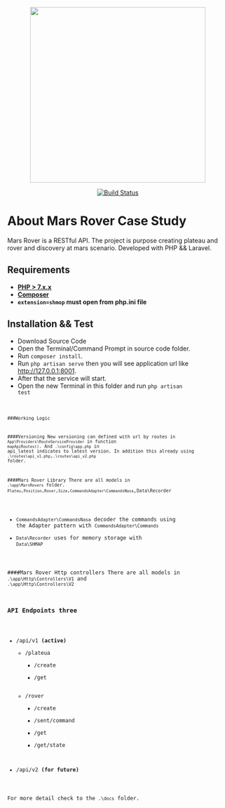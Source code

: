 <p align="center"><a href="https://laravel.com" target="_blank"><img src="https://raw.githubusercontent.com/laravel/art/master/logo-lockup/5%20SVG/2%20CMYK/1%20Full%20Color/laravel-logolockup-cmyk-red.svg" width="400"></a></p>

<p align="center">
<a href="https://travis-ci.org/laravel/framework"><img src="https://travis-ci.org/laravel/framework.svg" alt="Build Status"></a>
</p>

# About Mars Rover Case Study

Mars Rover is a RESTful API. The project is purpose creating plateau and rover and discovery at mars scenario.  Developed with PHP && Laravel.

## Requirements

- **[PHP > 7.x.x](https://www.php.net/downloads.php)**
- **[Composer](https://getcomposer.org/download/)**
- **<code>extension=shmop</code> must open from php.ini file**


## Installation && Test

- Download Source Code
- Open the Terminal/Command Prompt in source code folder.
- Run <code>composer install</code>.
- Run <code>php artisan serve</code> then you will see application url like  http://127.0.0.1:8001.
- After that the service will start.
- Open the new Terminal in this folder and run <code>php artisan test<code>

###Working Logic

####Versioning
New versioning can defined with url by routes in <code>App\Providers\RouteServiceProvider</code> in function <code>mapApiRoutes()</code>. And <code>.\config\app.php</code> in api_latest indicates to latest version. In addition this already using  <code>.\routes\api_v1.php</code>,<code>.\routes\api_v2.php</code>  folder.

####Mars Rover Library 
There are all models in <code>.\app\MarsRovers</code> folder. <code>Plateu</code>,<code>Position</code>,<code>Rover</code>,<code>Size</code>,<code>CommandsAdapter\CommandsNasa</code></code>,<code>Data\Recorder</code>
- <code>CommandsAdapter\CommandsNasa</code> decoder the commands using the Adapter pattern with <code>CommandsAdapter\Commands</code>
- <code>Data\Recorder</code> uses for memory storage with <code>Data\SHMAP</code>

####Mars Rover Http controllers
There are all models in <code>.\app\Http\Controllers\V1</code> and <code>.\app\Http\Controllers\V2</code>

### API Endpoints three
- /api/v1 **(active)**
    - /plateua
        - /create
        - /get
    - /rover
        - /create
        - /sent/command
        - /get
        - /get/state
- /api/v2 **(for future)**


For more detail check to the <code>.\docs</code> folder.

